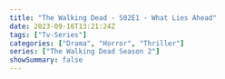 ```yaml
---
title: "The Walking Dead - S02E1 - What Lies Ahead"
date: 2023-09-16T13:21:24Z
tags: ["Tv-Series"]
categories: ["Drama", "Horror", "Thriller"]
series: ["The Walking Dead Season 2"]
showSummary: false
---
```


  <mux-player stream-type="on-demand"
  src="https://kp3d-my.sharepoint.com/personal/ryoo_kp3d_onmicrosoft_com/_layouts/15/download.aspx?share=EXqITIGZ6q9BkXBvZfQWoX0BrK7bQNjRaz0Ilr_RDoHGmQ" metadata-video-title="The Walking Dead - S02E1 - What Lies Ahead" prefer-playback="mse" controls>
  </mux-player>
  
  
  <script src="https://cdn.jsdelivr.net/npm/@mux/mux-player"></script>
  
   <script id="gtY900uUesaFd1LesUuKwUPsgoOpvS01AeIVVt8JrJGRY" type="application/ld+json">
 {
  "@context": "https://schema.org/",
  "@type": "VideoObject",
  "name": "The Walking Dead - S02E1 - What Lies Ahead",
  "contentUrl": "https://stream.mux.com/gtY900uUesaFd1LesUuKwUPsgoOpvS01AeIVVt8JrJGRY.m3u8",
  "thumbnailUrl": "https://www.themoviedb.org/t/p/original/eUMwG5vXg4ovEUvXLAFgrr4bQvp.jpg?width=314&fit_mode=preserve&time=25",
  "uploadDate": "2023-09-16T13:21:24Z",
}

</script>
